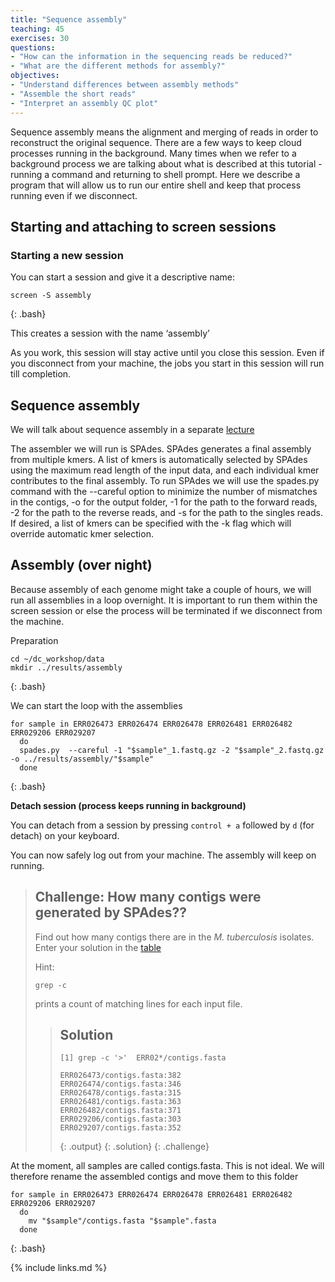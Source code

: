 ```yaml
---
title: "Sequence assembly"
teaching: 45
exercises: 30
questions:
- "How can the information in the sequencing reads be reduced?"
- "What are the different methods for assembly?"
objectives:
- "Understand differences between assembly methods"
- "Assemble the short reads"
- "Interpret an assembly QC plot"
---
```


Sequence assembly means the alignment and merging of reads in order to reconstruct the original sequence.
There are a few ways to keep cloud processes running in the background. Many times when we refer to a background process we are talking about what is described at this tutorial - running a command and returning to shell prompt. Here we describe a program that will allow us to run our entire shell and keep that process running even if we disconnect.

## Starting and attaching to screen sessions

### Starting a new session

You can start a session and give it a descriptive name:

~~~
screen -S assembly
~~~
{: .bash}

This creates a session with the name ‘assembly’

As you work, this session will stay active until you close this session. Even if you disconnect from your machine, the jobs you start in this session will run till completion.


## Sequence assembly

We will talk about sequence assembly in a separate [lecture](../data/lectureAssembly.pdf)

The assembler we will run is SPAdes. SPAdes generates a final assembly from multiple kmers. A list of kmers is automatically selected by SPAdes using the maximum read length of the input data, and each individual kmer contributes to the final assembly. To run SPAdes we will use the spades.py command with the --careful option to minimize the number of mismatches in the contigs, -o for the output folder, -1 for the path to the forward reads, -2 for the path to the reverse reads, and -s for the path to the singles reads. If desired, a list of kmers can be specified with the -k flag which will override automatic kmer selection.


## Assembly (over night)

Because assembly of each genome might take a couple of hours, we will run all assemblies in a loop overnight. It is important to run them within the screen session or else the process will be terminated if we disconnect from the machine. 

Preparation
~~~
cd ~/dc_workshop/data
mkdir ../results/assembly
~~~
{: .bash}

We can start the loop with the assemblies

~~~
for sample in ERR026473 ERR026474 ERR026478 ERR026481 ERR026482 ERR029206 ERR029207
  do
  spades.py  --careful -1 "$sample"_1.fastq.gz -2 "$sample"_2.fastq.gz -o ../results/assembly/"$sample"
  done
~~~
{: .bash}

**Detach session (process keeps running in background)**

You can detach from a session by pressing `control + a` followed by `d` (for detach) on your keyboard. 

You can now safely log out from your machine. The assembly will keep on running.


> ## Challenge: How many contigs were generated by SPAdes??
>
> Find out how many contigs there are in the *M. tuberculosis* isolates. Enter your solution in the
> [table](https://docs.google.com/spreadsheets/d/1xjiliy_USyMwiyzEgWhpn8_109F7Z3jPM_f7Jp-lOb8/edit?usp=sharing)
>
> Hint:
> ~~~
> grep -c
> ~~~
> prints a count of matching lines for each input file.
> 
> > ## Solution
> >
> > 
> > ~~~
> > [1] grep -c '>'  ERR02*/contigs.fasta
> > 
> > ERR026473/contigs.fasta:382
> > ERR026474/contigs.fasta:346
> > ERR026478/contigs.fasta:315
> > ERR026481/contigs.fasta:363
> > ERR026482/contigs.fasta:371
> > ERR029206/contigs.fasta:303
> > ERR029207/contigs.fasta:352
> > ~~~
> > {: .output}
> {: .solution}
{: .challenge}


At the moment, all samples are called contigs.fasta. This is not ideal. We will therefore rename the assembled contigs and move them to this folder


~~~
for sample in ERR026473 ERR026474 ERR026478 ERR026481 ERR026482 ERR029206 ERR029207
  do
    mv "$sample"/contigs.fasta "$sample".fasta
  done
~~~
{: .bash}


{% include links.md %}
